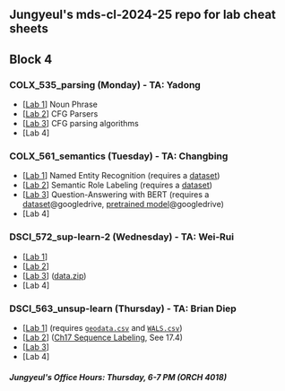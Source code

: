 ## Jungyeul's mds-cl-2024-25 repo for lab cheat sheets

## Block 4
### COLX_535_parsing (Monday) - TA: Yadong
* [[Lab 1](./block4/COLX_535_parsing_lab1.ipynb)] Noun Phrase
* [[Lab 2](./block4/COLX_535_parsing_lab2.ipynb)] CFG Parsers
* [[Lab 3](./block4/COLX_535_parsing_lab3.ipynb)] CFG parsing algorithms
* [Lab 4]
  
### COLX_561_semantics (Tuesday) - TA: Changbing
* [[Lab 1](block4/COLX_561_semantics_lab1.ipynb)] Named Entity Recognition (requires a [dataset](block4/COLX_561_semantics_lab1.zip))
* [[Lab 2](block4/COLX_561_semantics_lab2.ipynb)] Semantic Role Labeling (requires a [dataset](block4/COLX_561_semantics_lab2.zip))
* [[Lab 3](block4/COLX_561_semantics_lab3.ipynb)] Question-Answering with BERT (requires a [dataset](https://drive.google.com/file/d/1jAXaGLyCllMoa6suFiZro4cuWf0Mnx9G/view?usp=sharing)@googledrive, [pretrained model](https://drive.google.com/file/d/1wm7NuOsEUGBti735aRyW6FG-lS4NMe7x/view?usp=share_link)@googledrive)
* [Lab 4]
  
### DSCI_572_sup-learn-2 (Wednesday) - TA: Wei-Rui
* [[Lab 1](block4/DSCI_572_sup-learn-2_lab1.ipynb)]
* [[Lab 2](block4/DSCI_572_sup-learn-2_lab2.ipynb)]
* [[Lab 3](block4/DSCI_572_sup-learn-2_lab3.ipynb)] ([data.zip](https://github.ubc.ca/MDS-CL-2024-25/DSCI_572_sup-learn-2_students/blob/master/blank_labs/Lab3/data.zip))
* [Lab 4]

### DSCI_563_unsup-learn (Thursday) - TA: Brian Diep
* [[Lab 1](block4/DSCI_563_unsup_lab1.ipynb)] (requires [`geodata.csv`](block4/geodata.csv) and [`WALS.csv`](block4/WALS.csv))
* [[Lab 2](block4/DSCI_563_unsup_lab2.ipynb)] ([Ch17 Sequence Labeling](https://web.stanford.edu/~jurafsky/slp3/17.pdf), See 17.4)
* [[Lab 3](block4/DSCI_563_unsup_lab3.ipynb)]
* [Lab 4]

##### Jungyeul's Office Hours: Thursday, 6-7 PM (ORCH 4018)

